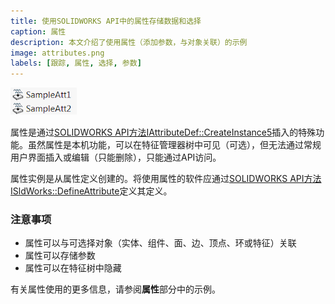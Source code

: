 ```yaml
---
title: 使用SOLIDWORKS API中的属性存储数据和选择
caption: 属性
description: 本文介绍了使用属性（添加参数，与对象关联）的示例
image: attributes.png
labels: [跟踪, 属性, 选择, 参数]
---
```

![属性功能](attributes.png)

属性是通过[SOLIDWORKS API方法IAttributeDef::CreateInstance5](https://help.solidworks.com/2012/english/api/sldworksapi/solidworks.interop.sldworks~solidworks.interop.sldworks.iattributedef~createinstance5.html)插入的特殊功能。虽然属性是本机功能，可以在特征管理器树中可见（可选），但无法通过常规用户界面插入或编辑（只能删除），只能通过API访问。

属性实例是从属性定义创建的。将使用属性的软件应通过[SOLIDWORKS API方法ISldWorks::DefineAttribute](https://help.solidworks.com/2012/english/api/sldworksapi/solidworks.interop.sldworks~solidworks.interop.sldworks.isldworks~defineattribute.html)定义其定义。

### 注意事项

* 属性可以与可选择对象（实体、组件、面、边、顶点、环或特征）关联
* 属性可以存储参数
* 属性可以在特征树中隐藏

有关属性使用的更多信息，请参阅**属性**部分中的示例。